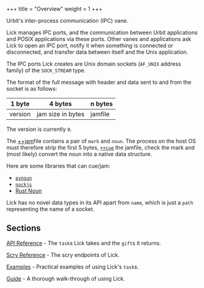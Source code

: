 +++
title = "Overview"
weight = 1
+++

Urbit's inter-process communication (IPC) vane.

Lick manages IPC ports, and the communication between Urbit applications and
POSIX applications via these ports. Other vanes and applications ask Lick to
open an IPC port, notify it when something is connected or disconnected, and
transfer data between itself and the Unix application.

The IPC ports Lick creates are Unix domain sockets (`AF_UNIX` address family)
of the `SOCK_STREAM` type.

The format of the full message with header and data sent to and from the socket
is as follows:

|1 byte |4 bytes          |n bytes|
|-------|-----------------|-------|
|version|jam size in bytes|jamfile|

The version is currently `0`.

The [++jam](/reference/hoon/stdlib/2p#jam)file contains a pair of `mark` and
`noun`. The process on the host OS must therefore strip the first 5 bytes,
[`++cue`](/reference/hoon/stdlib/2p#cue) the jamfile, check the mark and (most
likely) convert the noun into a native data structure.

Here are some libraries that can cue/jam:

- [`pynoun`](https://github.com/urbit/tools)
- [`nockjs`](https://github.com/urbit/nockjs)
- [Rust Noun](https://github.com/urbit/noun)

Lick has no novel data types in its API apart from `name`, which is just a
`path` representing the name of a socket.

## Sections

[API Reference](/reference/arvo/lick/tasks) - The `task`s Lick takes and the `gift`s it returns.

[Scry Reference](/reference/arvo/lick/scry) - The scry endpoints of Lick.

[Examples](/reference/arvo/lick/examples) - Practical examples of using Lick's `task`s.

[Guide](/reference/arvo/lick/guide) - A thorough walk-through of using Lick.
